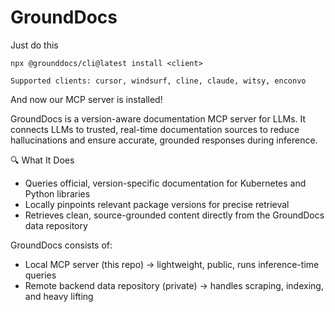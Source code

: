 # GroundDocs
Just do this

```
npx @grounddocs/cli@latest install <client>

Supported clients: cursor, windsurf, cline, claude, witsy, enconvo
```
And now our MCP server is installed!

GroundDocs is a version-aware documentation MCP server for LLMs. It connects LLMs to trusted, real-time documentation sources to reduce hallucinations and ensure accurate, grounded responses during inference.

🔍 What It Does
- Queries official, version-specific documentation for Kubernetes and Python libraries
- Locally pinpoints relevant package versions for precise retrieval
- Retrieves clean, source-grounded content directly from the GroundDocs data repository

GroundDocs consists of:
- Local MCP server (this repo) → lightweight, public, runs inference-time queries
- Remote backend data repository (private) → handles scraping, indexing, and heavy lifting

